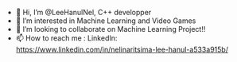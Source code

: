 - 👋 Hi, I’m @LeeHanulNel, C++ developper 
- 👀 I’m interested in Machine Learning and Video Games
- 💞️ I’m looking to collaborate on Machine Learning Project!! 
- 📫 How to reach me : LinkedIn: https://www.linkedin.com/in/nelinaritsima-lee-hanul-a533a915b/

<!---
LeeHanulNel/LeeHanulNel is a ✨ special ✨ repository because its `README.md` (this file) appears on your GitHub profile.
You can click the Preview link to take a look at your changes.
--->
